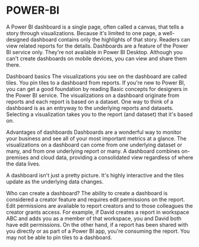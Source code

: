 # POWER-BI

A Power BI dashboard is a single page, often called a canvas, that tells a story through visualizations. Because it's limited to one page, a well-designed dashboard contains only the highlights of that story. Readers can view related reports for the details.
Dashboards are a feature of the Power BI service only. They're not available in Power BI Desktop. Although you can't create dashboards on mobile devices, you can view and share them there.

Dashboard basics
The visualizations you see on the dashboard are called tiles. You pin tiles to a dashboard from reports. If you're new to Power BI, you can get a good foundation by reading Basic concepts for designers in the Power BI service.
The visualizations on a dashboard originate from reports and each report is based on a dataset. One way to think of a dashboard is as an entryway to the underlying reports and datasets. Selecting a visualization takes you to the report (and dataset) that it's based on.

Advantages of dashboards
Dashboards are a wonderful way to monitor your business and see all of your most important metrics at a glance. The visualizations on a dashboard can come from one underlying dataset or many, and from one underlying report or many. A dashboard combines on-premises and cloud data, providing a consolidated view regardless of where the data lives.

A dashboard isn't just a pretty picture. It's highly interactive and the tiles update as the underlying data changes.

Who can create a dashboard?
The ability to create a dashboard is considered a creator feature and requires edit permissions on the report. Edit permissions are available to report creators and to those colleagues the creator grants access. For example, if David creates a report in workspace ABC and adds you as a member of that workspace, you and David both have edit permissions. On the other hand, if a report has been shared with you directly or as part of a Power BI app, you're consuming the report. You may not be able to pin tiles to a dashboard.

